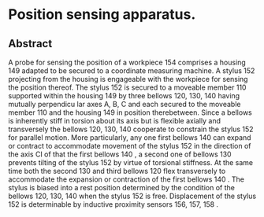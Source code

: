 # Position sensing apparatus.

## Abstract
A probe for sensing the position of a workpiece 154 comprises a housing 149 adapted to be secured to a coordinate measuring machine. A stylus 152 projecting from the housing is engageable with the workpiece for sensing the position thereof. The stylus 152 is secured to a moveable member 110 supported within the housing 149 by three bellows 120, 130, 140 having mutually perpendicu lar axes A, B, C and each secured to the moveable member 110 and the housing 149 in position therebetween. Since a bellows is inherently stiff in torsion about its axis but is flexible axially and transversely the bellows 120, 130, 140 cooperate to constrain the stylus 152 for parallel motion. More particularly, any one first bellows 140 can expand or contract to accommodate movement of the stylus 152 in the direction of the axis CI of that the first bellows 140 , a second one of bellows 130 prevents tilting of the stylus 152 by virtue of torsional stiffness. At the same time both the second 130 and third bellows 120 flex transversely to accommodate the expansion or contraction of the first bellows 140 . The stylus is biased into a rest position determined by the condition of the bellows 120, 130, 140 when the stylus 152 is free. Displacement of the stylus 152 is determinable by inductive proximity sensors 156, 157, 158 .